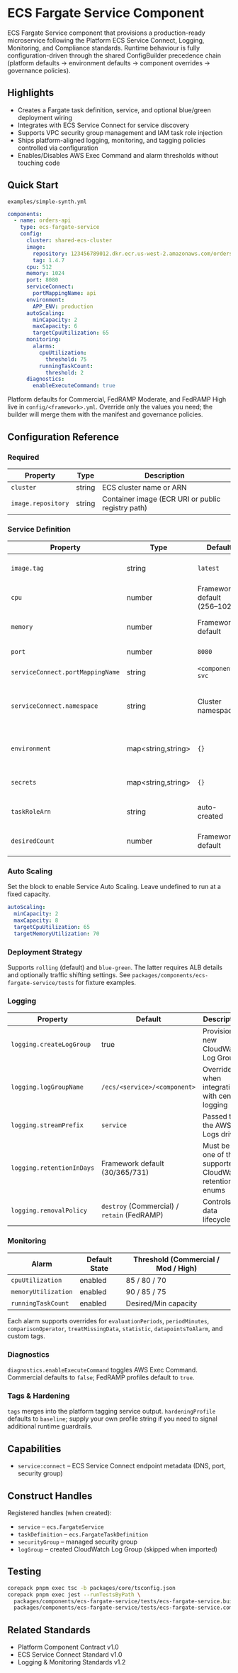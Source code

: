 # ECS Fargate Service Component

ECS Fargate Service component that provisions a production-ready microservice following the Platform ECS Service Connect, Logging, Monitoring, and Compliance standards. Runtime behaviour is fully configuration-driven through the shared ConfigBuilder precedence chain (platform defaults → environment defaults → component overrides → governance policies).

## Highlights

- Creates a Fargate task definition, service, and optional blue/green deployment wiring
- Integrates with ECS Service Connect for service discovery
- Supports VPC security group management and IAM task role injection
- Ships platform-aligned logging, monitoring, and tagging policies controlled via configuration
- Enables/Disables AWS Exec Command and alarm thresholds without touching code

## Quick Start

`examples/simple-synth.yml`

```yaml
components:
  - name: orders-api
    type: ecs-fargate-service
    config:
      cluster: shared-ecs-cluster
      image:
        repository: 123456789012.dkr.ecr.us-west-2.amazonaws.com/orders-api
        tag: 1.4.7
      cpu: 512
      memory: 1024
      port: 8080
      serviceConnect:
        portMappingName: api
      environment:
        APP_ENV: production
      autoScaling:
        minCapacity: 2
        maxCapacity: 6
        targetCpuUtilization: 65
      monitoring:
        alarms:
          cpuUtilization:
            threshold: 75
          runningTaskCount:
            threshold: 2
      diagnostics:
        enableExecuteCommand: true
```

Platform defaults for Commercial, FedRAMP Moderate, and FedRAMP High live in `config/<framework>.yml`. Override only the values you need; the builder will merge them with the manifest and governance policies.

## Configuration Reference

### Required

| Property | Type | Description |
| --- | --- | --- |
| `cluster` | string | ECS cluster name or ARN |
| `image.repository` | string | Container image (ECR URI or public registry path) |

### Service Definition

| Property | Type | Default | Notes |
| --- | --- | --- | --- |
| `image.tag` | string | `latest` | Immutable tags recommended for production |
| `cpu` | number | Framework default (256–1024) | Must align with Fargate CPU values |
| `memory` | number | Framework default | Must be a valid partner for the selected CPU |
| `port` | number | `8080` | Container/service port |
| `serviceConnect.portMappingName` | string | `<component>-svc` | DNS friendly port mapping name |
| `serviceConnect.namespace` | string | Cluster namespace | Overrides the Cloud Map namespace discovered from the cluster |
| `environment` | map<string,string> | `{}` | Additional container environment variables |
| `secrets` | map<string,string> | `{}` | Map of env key → Secrets Manager ARN |
| `taskRoleArn` | string | auto-created | Reuse an existing IAM role if supplied |
| `desiredCount` | number | Framework default | Used when autoscaling is not configured |

### Auto Scaling

Set the block to enable Service Auto Scaling. Leave undefined to run at a fixed capacity.

```yaml
autoScaling:
  minCapacity: 2
  maxCapacity: 8
  targetCpuUtilization: 65
  targetMemoryUtilization: 70
```

### Deployment Strategy

Supports `rolling` (default) and `blue-green`. The latter requires ALB details and optionally traffic shifting settings. See `packages/components/ecs-fargate-service/tests` for fixture examples.

### Logging

| Property | Default | Description |
| --- | --- | --- |
| `logging.createLogGroup` | true | Provision a new CloudWatch Log Group |
| `logging.logGroupName` | `/ecs/<service>/<component>` | Override when integrating with central logging |
| `logging.streamPrefix` | `service` | Passed to the AWS Logs driver |
| `logging.retentionInDays` | Framework default (30/365/731) | Must be one of the supported CloudWatch retention enums |
| `logging.removalPolicy` | `destroy` (Commercial) / `retain` (FedRAMP) | Controls log data lifecycle |

### Monitoring

| Alarm | Default State | Threshold (Commercial / Mod / High) |
| --- | --- | --- |
| `cpuUtilization` | enabled | 85 / 80 / 70 |
| `memoryUtilization` | enabled | 90 / 85 / 75 |
| `runningTaskCount` | enabled | Desired/Min capacity | Comparison defaults to `lt` |

Each alarm supports overrides for `evaluationPeriods`, `periodMinutes`, `comparisonOperator`, `treatMissingData`, `statistic`, `datapointsToAlarm`, and custom tags.

### Diagnostics

`diagnostics.enableExecuteCommand` toggles AWS Exec Command. Commercial defaults to `false`; FedRAMP profiles default to `true`.

### Tags & Hardening

`tags` merges into the platform tagging service output. `hardeningProfile` defaults to `baseline`; supply your own profile string if you need to signal additional runtime guardrails.

## Capabilities

- `service:connect` – ECS Service Connect endpoint metadata (DNS, port, security group)

## Construct Handles

Registered handles (when created):

- `service` – `ecs.FargateService`
- `taskDefinition` – `ecs.FargateTaskDefinition`
- `securityGroup` – managed security group
- `logGroup` – created CloudWatch Log Group (skipped when imported)

## Testing

```bash
corepack pnpm exec tsc -b packages/core/tsconfig.json
corepack pnpm exec jest --runTestsByPath \
  packages/components/ecs-fargate-service/tests/ecs-fargate-service.builder.test.ts \
  packages/components/ecs-fargate-service/tests/ecs-fargate-service.component.synthesis.test.ts
```

## Related Standards

- Platform Component Contract v1.0
- ECS Service Connect Standard v1.0
- Logging & Monitoring Standards v1.2

